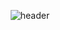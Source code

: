 <div align="center">
  
![header](https://capsule-render.vercel.app/api?type=waving&color=ffc0cb&height=150&section=header&text=SojeongLee&fontColor=ffffff&fontSize=70&animation=fadeIn&fontAlignY=55)
</div>

<!--
**doleebest/doleebest** is a ✨ _special_ ✨ repository because its `README.md` (this file) appears on your GitHub profile.

Here are some ideas to get you started:

- 🔭 I’m currently working on ...
- 🌱 I’m currently learning ...
- 👯 I’m looking to collaborate on ...
- 🤔 I’m looking for help with ...
- 💬 Ask me about ...
- 📫 How to reach me: ...
- 😄 Pronouns: ...
- ⚡ Fun fact: ...
-->
